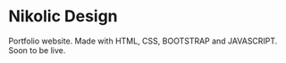 # Nikolic Design
Portfolio website.
Made with HTML, CSS, BOOTSTRAP and JAVASCRIPT.
Soon to be live.

